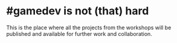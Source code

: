 # #gamedev is not (that) hard

This is the place where all the projects from the workshops will be published and available for further work and collaboration.